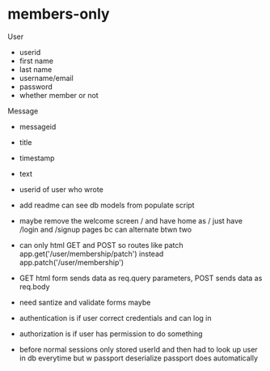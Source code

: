 # members-only

User
- userid
- first name
- last name
- username/email
- password
- whether member or not

Message
- messageid
- title
- timestamp
- text
- userid of user who wrote

- add readme can see db models from populate script
- maybe remove the welcome screen / and have home as / just have /login and /signup pages bc can alternate btwn two
- can only html GET and POST so routes like patch app.get('/user/membership/patch') instead app.patch('/user/membership')
- GET html form sends data as req.query parameters, POST sends data as req.body
- need santize and validate forms maybe

- authentication is if user correct credentials and can log in
- authorization is if user has permission to do something
- before normal sessions only stored userId and then had to look up user in db everytime but w passport deserialize passport does automatically
